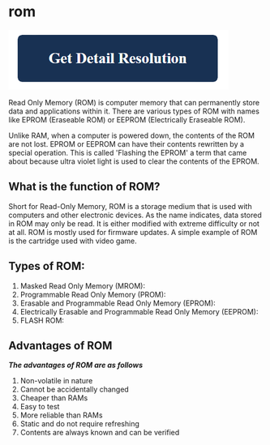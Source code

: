 # rom

[![rom](get-detail.png)](https://github.com/tech0put/rom)

Read Only Memory (ROM) is computer memory that can permanently store data and applications within it. There are various types of ROM with names like EPROM (Eraseable ROM) or EEPROM (Electrically Eraseable ROM).

Unlike RAM, when a computer is powered down, the contents of the ROM are not lost. EPROM or EEPROM can have their contents rewritten by a special operation. This is called 'Flashing the EPROM' a term that came about because ultra violet light is used to clear the contents of the EPROM.

## What is the function of ROM?

Short for Read-Only Memory, ROM is a storage medium that is used with computers and other electronic devices. As the name indicates, data stored in ROM may only be read. It is either modified with extreme difficulty or not at all. ROM is mostly used for firmware updates. A simple example of ROM is the cartridge used with video game.


## Types of ROM:

1. Masked Read Only Memory (MROM):
2. Programmable Read Only Memory (PROM):
3. Erasable and Programmable Read Only Memory (EPROM):
4. Electrically Erasable and Programmable Read Only Memory (EEPROM):
5. FLASH ROM:

## Advantages of ROM

**_The advantages of ROM are as follows_**

1. Non-volatile in nature
2. Cannot be accidentally changed
3. Cheaper than RAMs
4. Easy to test
5. More reliable than RAMs
6. Static and do not require refreshing
7. Contents are always known and can be verified
